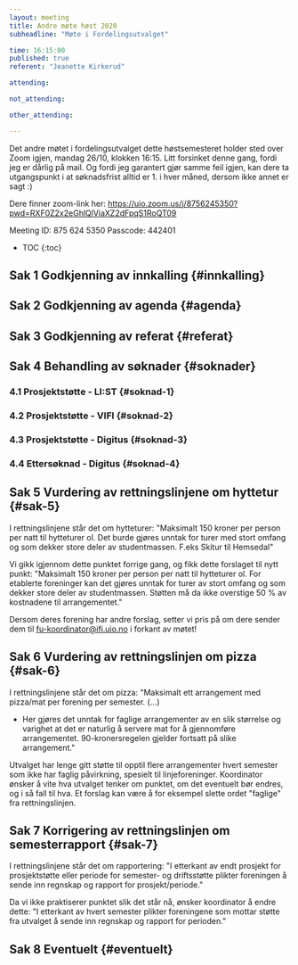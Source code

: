 ```yaml
---
layout: meeting
title: Andre møte høst 2020
subheadline: "Møte i Fordelingsutvalget"

time: 16:15:00
published: true
referent: "Jeanette Kirkerud"

attending:

not_attending:

other_attending:

---
```


Det andre møtet i fordelingsutvalget dette høstsemesteret holder sted over Zoom igjen, mandag 26/10, klokken 16:15.
Litt forsinket denne gang, fordi jeg er dårlig på mail. Og fordi jeg garantert gjør samme feil igjen, 
kan dere ta utgangspunkt i at søknadsfrist alltid er 1. i hver måned, dersom ikke annet er sagt :)

Dere finner zoom-link her:
https://uio.zoom.us/j/8756245350?pwd=RXF0Z2x2eGhlQlViaXZ2dFpqS1RoQT09

Meeting ID: 875 624 5350
Passcode: 442401


* TOC
{:toc}

## Sak 1 Godkjenning av innkalling {#innkalling}

## Sak 2 Godkjenning av agenda {#agenda}

## Sak 3 Godkjenning av referat {#referat}

## Sak 4 Behandling av søknader {#soknader}

### 4.1 Prosjektstøtte - LI:ST {#soknad-1}

### 4.2 Prosjektstøtte - VIFI {#soknad-2}

### 4.3 Prosjektstøtte - Digitus {#soknad-3}

### 4.4 Ettersøknad - Digitus {#soknad-4}

## Sak 5 Vurdering av rettningslinjene om hyttetur {#sak-5}
I rettningslinjene står det om hytteturer:
"Maksimalt 150 kroner per person per natt til hytteturer ol. Det burde gjøres unntak for turer med stort omfang og som dekker store deler av studentmassen. F.eks Skitur til Hemsedal"

Vi gikk igjennom dette punktet forrige gang, 
og fikk dette forslaget til nytt punkt:
"Maksimalt 150 kroner per person per natt til hytteturer ol. For etablerte foreninger kan det gjøres unntak for turer av stort omfang og som dekker store deler av studentmassen. Støtten må da ikke overstige 50 % av kostnadene til arrangementet."

Dersom deres forening har andre forslag, 
setter vi pris på om dere sender dem til fu-koordinator@ifi.uio.no i forkant av møtet! 

## Sak 6 Vurdering av rettningslinjen om pizza {#sak-6}
I rettningslinjene står det om pizza:
"Maksimalt ett arrangement med pizza/mat per forening per semester.
(...)
- Her gjøres det unntak for faglige arrangementer av en slik størrelse og varighet at det er naturlig å servere mat for å gjennomføre arrangementet. 90-kronersregelen gjelder fortsatt på slike arrangement."

Utvalget har lenge gitt støtte til opptil flere arrangementer hvert semester som ikke har faglig påvirkning, 
spesielt til linjeforeninger. Koordinator ønsker å vite hva utvalget tenker om punktet, 
om det eventuelt bør endres, og i så fall til hva. Et forslag kan være å for eksempel slette ordet "faglige"
fra rettningslinjen. 

## Sak 7 Korrigering av rettningslinjen om semesterrapport {#sak-7}
I rettningslinjene står det om rapportering:
"I etterkant av endt prosjekt for prosjektstøtte eller periode for semester- og driftsstøtte plikter foreningen å sende inn regnskap og rapport for prosjekt/periode."

Da vi ikke praktiserer punktet slik det står nå, ønsker koordinator å endre dette: 
"I etterkant av hvert semester plikter foreningene som mottar støtte fra utvalget å sende inn regnskap og rapport for perioden." 

## Sak 8 Eventuelt {#eventuelt}
